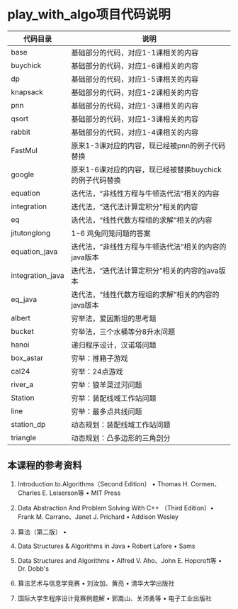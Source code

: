 # play_with_algo项目代码说明





| 代码目录      | 说明                                                    |
| ------------- | ------------------------------------------------------- |
| base          | 基础部分的代码，对应1-1课相关的内容                     |
| buychick      | 基础部分的代码，对应1-6课相关的内容                     |
| dp            | 基础部分的代码，对应1-5课相关的内容                     |
| knapsack      | 基础部分的代码，对应1-2课相关的内容                     |
| pnn           | 基础部分的代码，对应1-3课相关的内容                     |
| qsort         | 基础部分的代码，对应1-3课相关的内容                     |
| rabbit        | 基础部分的代码，对应1-4课相关的内容                     |
| FastMul       | 原来1-3课对应的内容，现已经被pnn的例子代码替换          |
| google        | 原来1-6课对应的内容，现已经被替换buychick的例子代码替换 |
| equation      | 迭代法，“非线性方程与牛顿迭代法”相关的内容              |
| integration   | 迭代法，“迭代法计算定积分”相关的内容                    |
| eq            | 迭代法，“线性代数方程组的求解”相关的内容                |
| jitutonglong  | 1-6 鸡兔同笼问题的答案                                  |
| equation_java | 迭代法，“非线性方程与牛顿迭代法”相关的内容的java版本    |
| integration_java | 迭代法，“迭代法计算定积分”相关的内容的java版本    |
| eq_java | 迭代法，“线性代数方程组的求解”相关的内容的java版本    |
| albert | 穷举法，爱因斯坦的思考题    |
| bucket | 穷举法，三个水桶等分8升水问题    |
| hanoi | 递归程序设计，汉诺塔问题    |
| box_astar |  穷举：推箱子游戏 |
| cal24 |  穷举：24点游戏 |
| river_a |  穷举：狼羊菜过河问题 |
| Station |  穷举：装配线域工作站问题 |
| line |  穷举：最多点共线问题 |
| station_dp |  动态规划：装配线域工作站问题 |
| triangle |  动态规划：凸多边形的三角剖分 |




## 本课程的参考资料

1. Introduction.to.Algorithms（Second Edition） • Thomas H. Cormen、Charles E. Leiserson等 • MIT Press

2. Data Abstraction And Problem Solving With C++ （Third Edition）• Frank M. Carrano、Janet J. Prichard  • Addison
   Wesley

3. 算法（第二版） • 

4. Data Structures & Algorithms in Java • Robert Lafore • Sams

5. Data Structures and Algorithms • Alfred V. Aho、John E. Hopcroft等 • Dr. Dobb's

6. 算法艺术与信息学竞赛 • 刘汝加、黄亮 • 清华大学出版社

7. 国际大学生程序设计竞赛例题解 • 郭嵩山、关沛勇等 • 电子工业出版社

 

